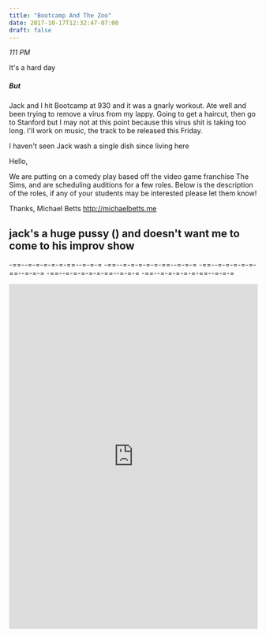 ```yaml
---
title: "Bootcamp And The Zoo"
date: 2017-10-17T12:32:47-07:00
draft: false
---
```


*111 PM*

It's a hard day


##### But

Jack and I hit Bootcamp at 930 and it was a gnarly workout. Ate well and been trying to remove a virus from my lappy.
Going to get a haircut, then go to Stanford but I may not at this point because this virus shit is taking too long. I'll work on music, the track to be released this Friday.  

I haven't seen Jack wash a single dish since living here



Hello,

We are putting on a comedy play based off the video game franchise The Sims, and are scheduling auditions for a few roles.  Below is the description of the roles, if any of your students may be interested please let them know!

Thanks,
Michael Betts
http://michaelbetts.me


## jack's a huge pussy () and doesn't want me to come to his improv show


-==--=-=-=-=-=-==--=-=-= -==--=-=-=-=-=-==--=-=-= -==--=-=-=-=-=-==--=-=-= -==--=-=-=-=-=-==--=-=-= -==--=-=-=-=-=-==--=-=-=

<iframe width="100%" height="700" scrolling="no" frameborder="no" src="https://w.soundcloud.com/player/?url=https%3A//api.soundcloud.com/tracks/348806220%3Fsecret_token%3Ds-FOFdv&amp;color=%23ff5500&amp;auto_play=false&amp;hide_related=false&amp;show_comments=true&amp;show_user=true&amp;show_reposts=false&amp;show_teaser=true&amp;visual=true"></iframe>
